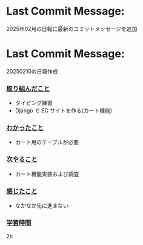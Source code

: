 # Last Commit Message:
2025年02月の日報に最新のコミットメッセージを追加

# Last Commit Message:
20250210の日報作成

### <u>取り組んだこと</u>
- タイピング練習
- Django で EC サイトを作る(カート機能)

### <u>わかったこと</u>
- カート用のテーブルが必要

### <u>次やること</u>
- カート機能実装および調査

### <u>感じたこと</u>
- なかなか先に進まない

### <u>学習時間</u>
2h
